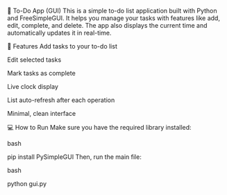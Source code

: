📝 To-Do App (GUI)
This is a simple to-do list application built with Python and FreeSimpleGUI. It helps you manage your tasks with features like add, edit, complete, and delete. The app also displays the current time and automatically updates it in real-time.

🚀 Features
Add tasks to your to-do list

Edit selected tasks

Mark tasks as complete

Live clock display

List auto-refresh after each operation

Minimal, clean interface

💻 How to Run
Make sure you have the required library installed:

bash

pip install PySimpleGUI
Then, run the main file:

bash

python gui.py
